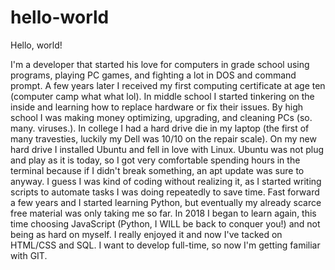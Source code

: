 # hello-world

Hello, world!

I'm a developer that started his love for computers in grade school using programs, playing PC games, and fighting a lot in DOS and command prompt. A few years later I received my first computing certificate at age ten (computer camp what what lol). In middle school I started tinkering on the inside and learning how to replace hardware or fix their issues. By high school I was making money optimizing, upgrading, and cleaning PCs (so. many. viruses.). In college I had a hard drive die in my laptop (the first of many travesties, luckily my Dell was 10/10 on the repair scale). On my new hard drive I installed Ubuntu and fell in love with Linux. Ubuntu was not plug and play as it is today, so I got very comfortable spending hours in the terminal because if I didn't break something, an apt update was sure to anyway. I guess I was kind of coding without realizing it, as I started writing scripts to automate tasks I was doing repeatedly to save time. Fast forward a few years and I started learning Python, but eventually my already scarce free material was only taking me so far. In 2018 I began to learn again, this time choosing JavaScript (Python, I WILL be back to conquer you!) and not being as hard on myself. I really enjoyed it and now I've tacked on HTML/CSS and SQL. I want to develop full-time, so now I'm getting familiar with GIT.
